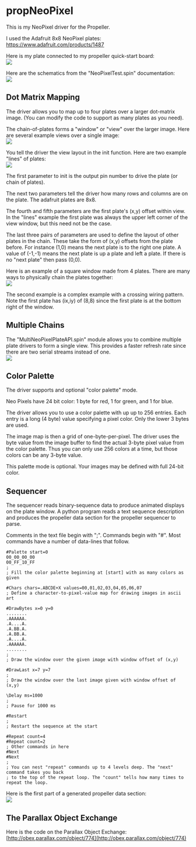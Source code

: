 # propNeoPixel

This is my NeoPixel driver for the Propeller.

I used the Adafruit 8x8 NeoPixel plates:<br>
https://www.adafruit.com/products/1487

Here is my plate connected to my propeller quick-start board:<br>
![](https://github.com/topherCantrell/propNeoPixel/blob/master/Art/Hardware.jpg)

Here are the schematics from the "NeoPixelTest.spin" documentation:<br>
![](https://github.com/topherCantrell/propNeoPixel/blob/master/Art/Schematics.jpg)

## Dot Matrix Mapping

The driver allows you to map up to four plates over a larger dot-matrix image. (You can modify
the code to support as many plates as you need).

The chain-of-plates forms a "window" or "view" over the larger image. Here are several example
views over a single image:<br>
![](https://github.com/topherCantrell/propNeoPixel/blob/master/Art/ExampleMap.jpg)

You tell the driver the view layout in the init function. Here are two example "lines" of plates:<br>
![](https://github.com/topherCantrell/propNeoPixel/blob/master/Art/Lines.jpg)

The first parameter to init is the output pin number to drive the plate (or chain of plates).

The next two parameters tell the driver how many rows and columns are on the plate. The adafruit plates are 8x8.

The fourth and fifth parameters are the first plate's (x,y) offset within view. In the "lines" example the first
plate was always the upper left corner of the view window, but this need not be the case.

The last three pairs of parameters are used to define the layout of other plates in the chain. These take the
form of (x,y) offsets from the plate before. For instance (1,0) means the next plate is to the right one plate.
A value of (-1,-1) means the next plate is up a plate and left a plate. If there is no "next plate" then
pass (0,0).

Here is an example of a square window made from 4 plates. There are many ways to physically chain the plates 
together:<br>
![](https://github.com/topherCantrell/propNeoPixel/blob/master/Art/Squares.jpg)

The second example is a complex example with a crossing wiring pattern. Note the first plate has (ix,iy) of (8,8)
since the first plate is at the bottom right of the window.

## Multiple Chains

The "MultiNeoPixelPlateAPI.spin" module allows you to combine multiple plate drivers to form a single view. This
provides a faster refresh rate since there are two serial streams instead of one.<br>
![](https://github.com/topherCantrell/propNeoPixel/blob/master/Art/Multi.jpg)

## Color Palette

The driver supports and optional "color palette" mode.

Neo Pixels have 24 bit color: 1 byte for red, 1 for green, and 1 for blue.

The driver allows you to use a color palette with up up to 256 entries. Each entry is a long (4 byte) value specifying a pixel color. Only the lower 3 bytes are used.

The image map is then a grid of one-byte-per-pixel. The driver uses the byte value from the image buffer to find the actual 3-byte pixel value from the color palette. Thus you can only use 256 colors at a time, but those colors can be any 3-byte value.

This palette mode is optional. Your images may be defined with full 24-bit color.

## Sequencer

The sequencer reads binary-sequence data to produce animated displays on the plate window. A python program reads
a text sequence description and produces the propeller data section for the propeller sequencer to parse.

Comments in the text file begin with ";". Commands begin with "#". Most commands have a number of data-lines that follow.

```
#Palette start=0
00_00_00_00
00_FF_10_FF
; 
; Fill the color palette beginning at [start] with as many colors as given

#Chars chars=.ABCDE+X values=00,01,02,03,04,05,06,07
; Define a character-to-pixel-value map for drawing images in ascii art

#DrawBytes x=0 y=0
........
.AAAAAA.
.A....A.
.A.BB.A.
.A.BB.A.
.A....A.
.AAAAAA.
........
;
; Draw the window over the given image with window offset of (x,y)

#DrawLast x=7 y=7
;
; Draw the window over the last image given with window offset of (x,y)

\Delay ms=1000
;
; Pause for 1000 ms

#Restart
;
; Restart the sequence at the start

#Repeat count=4
#Repeat count=2
; Other commands in here
#Next
#Next
;
; You can nest "repeat" commands up to 4 levels deep. The "next" command takes you back
; to the top of the repeat loop. The "count" tells how many times to repeat the loop.
```

Here is the first part of a generated propeller data section:<br>
![](https://github.com/topherCantrell/propNeoPixel/blob/master/Art/PropData.jpg)


## The Parallax Object Exchange

Here is the code on the Parallax Object Exchange:<br>
[http://obex.parallax.com/object/774](http://obex.parallax.com/object/774)



